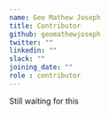 ```yaml
---
name: Geo Mathew Joseph
title: Contributor
github: geomathewjoseph
twitter: ""
linkedin: ""
slack: ""
joining_date: ""
role : contributor
---
```


Still waiting for this
